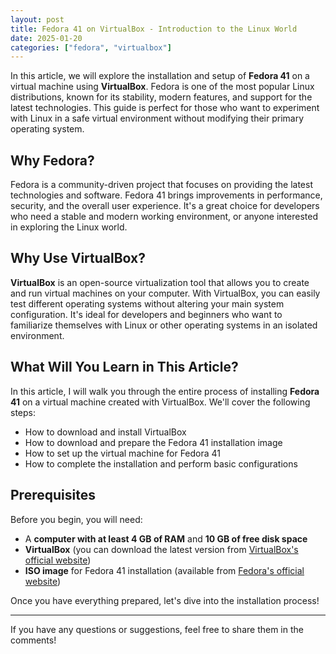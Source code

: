 ```yaml
---
layout: post
title: Fedora 41 on VirtualBox - Introduction to the Linux World
date: 2025-01-20
categories: ["fedora", "virtualbox"]
---
```


In this article, we will explore the installation and setup of **Fedora 41** on a virtual machine using **VirtualBox**. Fedora is one of the most popular Linux distributions, known for its stability, modern features, and support for the latest technologies. This guide is perfect for those who want to experiment with Linux in a safe virtual environment without modifying their primary operating system.

## Why Fedora?

Fedora is a community-driven project that focuses on providing the latest technologies and software. Fedora 41 brings improvements in performance, security, and the overall user experience. It's a great choice for developers who need a stable and modern working environment, or anyone interested in exploring the Linux world.

## Why Use VirtualBox?

**VirtualBox** is an open-source virtualization tool that allows you to create and run virtual machines on your computer. With VirtualBox, you can easily test different operating systems without altering your main system configuration. It's ideal for developers and beginners who want to familiarize themselves with Linux or other operating systems in an isolated environment.

## What Will You Learn in This Article?

In this article, I will walk you through the entire process of installing **Fedora 41** on a virtual machine created with VirtualBox. We'll cover the following steps:
- How to download and install VirtualBox
- How to download and prepare the Fedora 41 installation image
- How to set up the virtual machine for Fedora 41
- How to complete the installation and perform basic configurations

## Prerequisites

Before you begin, you will need:
- A **computer with at least 4 GB of RAM** and **10 GB of free disk space**
- **VirtualBox** (you can download the latest version from [VirtualBox's official website](https://www.virtualbox.org/))
- **ISO image** for Fedora 41 installation (available from [Fedora's official website](https://getfedora.org/))

Once you have everything prepared, let's dive into the installation process!

---

If you have any questions or suggestions, feel free to share them in the comments!
